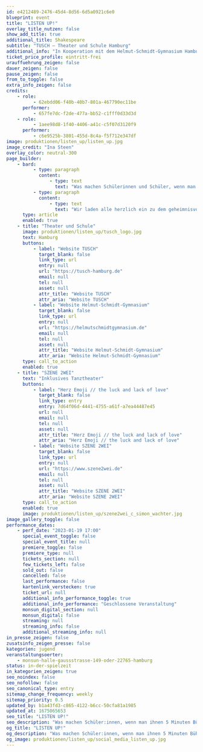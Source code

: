 ```yaml
---
id: e4212489-2476-45d4-8d56-6d5a0921c6e0
blueprint: event
title: "LISTEN UP!"
overlay_title_nutzen: false
show_add_title: true
additional_title: Shakespeare
subtitle: "TUSCH – Theater und Schule Hamburg"
additional_info: "In Kooperation mit dem Helmut-Schmidt-Gymnasium Hamburg"
ticket_price_profile: eintritt-frei
urauffuehrung_zeigen: false
dauer_zeigen: false
pause_zeigen: false
from_to_toggle: false
extra_info_zeigen: false
credits:
    - role:
          - 62ebdd06-f40b-40b7-801a-467790ec11be
      performer:
          - 657fe7dc-f2de-477a-bb52-c1fff0d33d3d
    - role:
          - 1aee98d8-1f40-4406-a41c-c5f07d3120f9
      performer:
          - c6e9525b-3801-455d-8c4a-f5f712e347df
image: produktionen/listen_up/listen_up.jpg
image_credit: "Ina Steen"
overlay_color: neutral-300
page_builder:
    - bard:
          - type: paragraph
            content:
                - type: text
                  text: "Was machen Schülerinnen und Schüler, wenn man ihnen 5 Minuten Bühnenzeit gibt? Das wollten wir wissen und deshalb haben 10 Schülergruppen des 12. Jahrgangs des Helmut Schmidt Gymnasiums eben genau diese Challenge im Auftrag von TuSCH erhalten. Allerdings haben sie eine Einschränkung: Es muss etwas mit den\_keyscenes\_zu tun haben. Mit den was? Kenner:innen wissen natürlich sofort, worum es sich hier handelt.\_Natürlich geht es um Shakespeare - the godfather of drama, rhymes, and fun.\_Auch in diesem Jahr wird das Englischabitur in Hamburg nicht an ihm vorbeikommen. Auch wenn seine Werke nun schon mehr als 400 Jahre alt sind. Seine Themen werden nach wie vor sowohl auf der Bühne als auch im Leben verhandelt, denn sind wir nicht alle someone’s daughter or son? Und allein das ist schon Grund genug\_power\_und\_love\_in solchen Vaterbeziehungen zu untersuchen. Welche Rollen suchen wir uns eigentlich aus im Koordinatensystem von\_power\_and\_love,\_wenn wir die Wahl haben? Können wir alles sein?"
          - type: paragraph
            content:
                - type: text
                  text: "Wir laden alle herzlich ein zu dem geheimnisvollsten Shakespeare Projekt des Helmut Schmidt Gymnasiums aller Zeiten auf der Bühne des Partnertheaters monsun.theater. Noch weiß niemand so genau, womit uns die Jugendlichen überraschen. Wir wissen nur, dass die Schüler:innen die Bühne übernehmen werden und einen klaren Plan verfolgen auf der Suche nach Antworten auf Fragen wie,\_do love and marriage belong together?\_Is it a bond for life? And why do we strive for power? Are we motivated\_politically or personally? Is the relation between fathers and daughters even poisened by toxic masculinity?\_Antworten darauf suchen und finden sie am 19. Januar 2023, wenn die Jugendlichen das Wort haben. Zusammen mit den Performer:innen der inklusiven Tanzkompanie SZENE 2WEI verleihen sie ihren Worten eine künstlerische Form, die eine zusätzliche Kraft frei setzt. Die Künstler:innen von SZENE 2WEI stellen den Schüler:innen nicht nur ihren aktuellen Bühnenaufbau zur Verfügung, sondern unterstützen sie auch mit ihrer Erfahrung im Bereich Tanz und Performance und erarbeiteten in gemeinsamen Workshops eine ausdrucksstarke Formensprache. Wir sind sehr gespannt auf das, was uns erwartet, wenn die Jugendlichen die Bühne des monsun.theaters betreten und in ihren 5 Minuten das Publikum konfrontieren werden. Die Mittel stehen ihnen frei, die Aufregung ist groß, aber genau dies steigert die Spannung bei allen. Und im Anschluss geben die Schüler:innen die Bühne frei für SZENE 2WEI, denn auch die werden das Publikum beeindrucken. "
      type: article
      enabled: true
    - title: "Theater und Schule"
      image: produktionen/listen_up/tusch_logo.jpg
      text: Hamburg
      buttons:
          - label: "Website TUSCH"
            target_blank: false
            link_type: url
            entry: null
            url: "https://tusch-hamburg.de"
            email: null
            tel: null
            asset: null
            attr_title: "Website TUSCH"
            attr_aria: "Website TUSCH"
          - label: "Website Helmut-Schmidt-Gymnasium"
            target_blank: false
            link_type: url
            entry: null
            url: "https://helmutschmidtgymnasium.de"
            email: null
            tel: null
            asset: null
            attr_title: "Website Helmut-Schmidt-Gymnasium"
            attr_aria: "Website Helmut-Schmidt-Gymnasium"
      type: call_to_action
      enabled: true
    - title: "SZENE 2WEI"
      text: "Inklusives Tanztheater"
      buttons:
          - label: "Herz Emoji // the luck and lack of love"
            target_blank: false
            link_type: entry
            entry: 7d64f06d-4441-4755-a61f-a7ea44487e45
            url: null
            email: null
            tel: null
            asset: null
            attr_title: "Herz Emoji // the luck and lack of love"
            attr_aria: "Herz Emoji // the luck and lack of love"
          - label: "Website SZENE 2WEI"
            target_blank: false
            link_type: url
            entry: null
            url: "https://www.szene2wei.de"
            email: null
            tel: null
            asset: null
            attr_title: "Website SZENE 2WEI"
            attr_aria: "Website SZENE 2WEI"
      type: call_to_action
      enabled: true
      image: produktionen/listen_up/szene2wei_c_simon_wachter.jpg
image_gallery_toggle: false
performance_dates:
    - perf_date: "2023-01-19 17:00"
      special_event_toggle: false
      special_event_title: null
      premiere_toggle: false
      premiere_type: null
      tickets_section: null
      few_tickets_left: false
      sold_out: false
      cancelled: false
      last_performance: false
      kartenlink_verstecken: true
      ticket_url: null
      additional_info_performance_toggle: true
      additional_info_performance: "Geschlossene Veranstaltung"
      monsun_digital_section: null
      monsun_digital: false
      streaming: null
      streaming_info: false
      additional_streaming_info: null
in_presse_zeigen: false
zusatsinfo_zeigen_presse: false
kategorien: jugend
veranstaltungsoerter:
    - monsun-halle-gaussstrasse-149-oder-22765-hamburg
status: in-der-spielzeit
in_kategorien_zeigen: true
seo_noindex: false
seo_nofollow: false
seo_canonical_type: entry
sitemap_change_frequency: weekly
sitemap_priority: 0.5
updated_by: b1a43fd3-c865-4122-b6cc-50cfa81a1985
updated_at: 1675065653
seo_title: "LISTEN UP!"
seo_description: "Was machen Schüler:innen, wenn man ihnen 5 Minuten Bühnenzeit gibt? 10 Gruppen des Helmut Schmidt Gymnasiums eben genau diese Challenge von TuSCH erhalten."
og_title: "LISTEN UP!"
og_description: "Was machen Schüler:innen, wenn man ihnen 5 Minuten Bühnenzeit gibt? 10 Gruppen des Helmut Schmidt Gymnasiums eben genau diese Challenge von TuSCH erhalten."
og_image: produktionen/listen_up/social_media_listen_up.jpg
---
```

